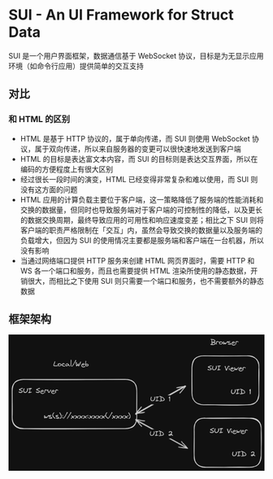 # SUI - An UI Framework for Struct Data

SUI 是一个用户界面框架，数据通信基于 WebSocket 协议，目标是为无显示应用环境（如命令行应用）提供简单的交互支持

## 对比

### 和 HTML 的区别

- HTML 是基于 HTTP 协议的，属于单向传递，而 SUI 则使用 WebSocket 协议，属于双向传递，所以来自服务器的变更可以很快速地发送到客户端
- HTML 的目标是表达富文本内容，而 SUI 的目标则是表达交互界面，所以在编码的方便程度上有很大区别
- 经过很长一段时间的演变，HTML 已经变得非常复杂和难以使用，而 SUI 则没有这方面的问题
- HTML 应用的计算负载主要位于客户端，这一策略降低了服务端的性能消耗和交换的数据量，但同时也导致服务端对于客户端的可控制性的降低，以及更长的数据交换周期，最终导致应用的可用性和响应速度变差；相比之下 SUI 则将客户端的职责严格限制在「交互」内，虽然会导致交换的数据量以及服务端的负载增大，但因为 SUI 的使用情况主要都是服务端和客户端在一台机器，所以没有影响
- 当通过网络端口提供 HTTP 服务来创建 HTML 网页界面时，需要 HTTP 和 WS 各一个端口和服务，而且也需要提供 HTML 渲染所使用的静态数据，开销很大，而相比之下使用 SUI 则只需要一个端口和服务，也不需要额外的静态数据

## 框架架构

![框架架构](res/image-1.png)